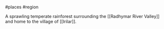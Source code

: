 #places #region 

A sprawling temperate rainforest surrounding the [[Radhymar River Valley]] and home to the village of [[Irilar]].
